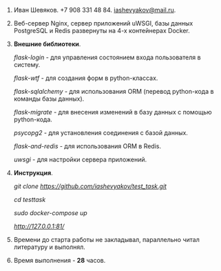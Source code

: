 1. Иван Шевяков. +7 908 331 48 84. iashevyakov@mail.ru.

2. Веб-сервер Nginx, сервер приложений uWSGI, базы данных PostgreSQL и Redis развернуты на 4-х контейнерах Docker.

3. **Внешние библиотеки**.

   _flask-login_ - для управления состоянием входа пользователя в систему.
   
   _flask-wtf_ - для создания форм в python-классах.
   
   _flask-sqlalchemy_ - для использования ORM (перевод python-кода в команды базы данных).
   
   _flask-migrate_ - для внесения изменений в базу данных с помощью python-кода.
   
   _psycopg2_ - для установления соединения с базой данных.
   
   _flask-and-redis_ - для использования ORM в Redis.
   
   _uwsgi_ - для настройки сервера приложений.
   
4. **Инструкция**.

   _git clone https://github.com/iashevyakov/test_task.git_
   
   _cd testtask_
   
   _sudo docker-compose up_
   
   _http://127.0.0.1:81/_
   
5. Времени до старта работы не закладывал, параллельно читал литературу и выполнял.

6. Время выполнения - **28** часов.
   